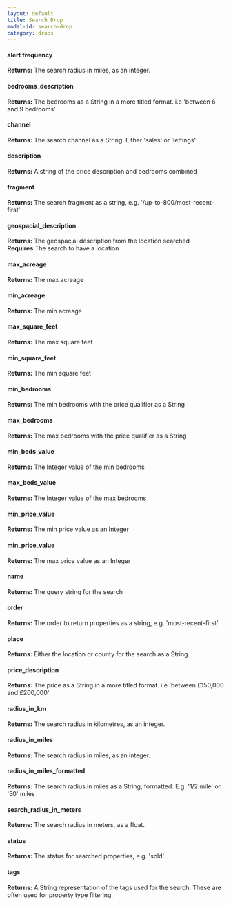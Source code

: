 ```yaml
---
layout: default
title: Search Drop
modal-id: search-drop
category: drops
---
```


#### alert frequency
**Returns:** The search radius in miles, as an integer.

#### bedrooms_description
**Returns:** The bedrooms as a String in a more titled format. i.e 'between 6 and 9 bedrooms'

#### channel
**Returns:** The search channel as a String. Either 'sales' or 'lettings'

#### description
**Returns:** A string of the price description and bedrooms combined

#### fragment
**Returns:** The search fragment as a string, e.g. '/up-to-800/most-recent-first'

#### geospacial_description
**Returns:** The geospacial description from the location searched<br/>
**Requires** The search to have a location

#### max_acreage
**Returns:** The max acreage

#### min_acreage
**Returns:** The min acreage

#### max_square_feet
**Returns:** The max square feet

#### min_square_feet
**Returns:** The min square feet

#### min_bedrooms
**Returns:** The min bedrooms with the price qualifier as a String

#### max_bedrooms
**Returns:** The max bedrooms with the price qualifier as a String

#### min_beds_value
**Returns:** The Integer value of the min bedrooms

#### max_beds_value
**Returns:** The Integer value of the max bedrooms

#### min_price_value
**Returns:** The min price value as an Integer

#### min_price_value
**Returns:** The max price value as an Integer

#### name
**Returns:** The query string for the search

#### order
**Returns:** The order to return properties as a string, e.g. 'most-recent-first'

#### place
**Returns:** Either the location or county for the search as a String

#### price_description
**Returns:** The price as a String in a more titled format. i.e 'between £150,000 and £200,000'

#### radius_in_km
**Returns:** The search radius in kilometres, as an integer.

#### radius_in_miles
**Returns:** The search radius in miles, as an integer.

#### radius_in_miles_formatted
**Returns:** The search radius in miles as a String, formatted. E.g. '1/2 mile' or '50' miles

#### search_radius_in_meters
**Returns:** The search radius in meters, as a float.

#### status
**Returns:** The status for searched properties, e.g. 'sold'.

#### tags
**Returns:** A String representation of the tags used for the search. These are often used for property type filtering.
